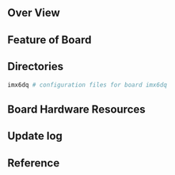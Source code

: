 ## Over View

## Feature of Board

## Directories

```sh
imx6dq # configuration files for board imx6dq
```

## Board Hardware Resources

## Update log

## Reference
